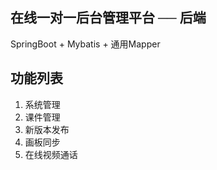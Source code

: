  ## 在线一对一后台管理平台 ── 后端
SpringBoot + Mybatis + 通用Mapper

## 功能列表
1. 系统管理
2. 课件管理
3. 新版本发布
4. 画板同步
5. 在线视频通话